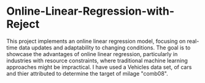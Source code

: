 # Online-Linear-Regression-with-Reject

This project implements an online linear regression model, focusing on real-time data updates and adaptability to changing conditions. The goal is to showcase the advantages of online linear regression, particularly in industries with resource constraints, where traditional machine learning approaches might be impractical. I have used a Vehicles data set, of cars and thier attributed to determine the target of milage "comb08".
